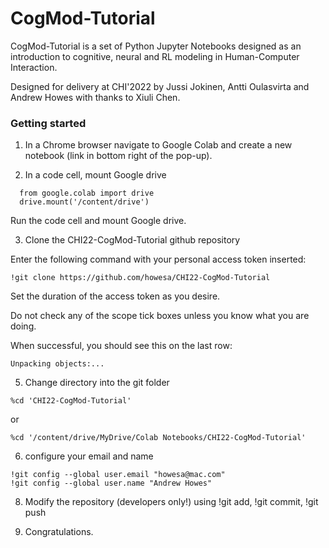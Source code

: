 # CogMod-Tutorial

CogMod-Tutorial is a set of Python Jupyter Notebooks designed as an introduction to cognitive, neural and RL modeling in Human-Computer Interaction. 

Designed for delivery at CHI'2022 by Jussi Jokinen, Antti Oulasvirta and Andrew Howes with thanks to Xiuli Chen.

### Getting started

1. In a Chrome browser navigate to Google Colab and create a new notebook (link in bottom right of the pop-up).

2. In a code cell, mount Google drive

```
  from google.colab import drive
  drive.mount('/content/drive')
```

Run the code cell and mount Google drive.

3. Clone the CHI22-CogMod-Tutorial github repository

Enter the following command with your personal access token inserted:

```
!git clone https://github.com/howesa/CHI22-CogMod-Tutorial
```

Set the duration of the access token as you desire.

Do not check any of the scope tick boxes unless you know what you are doing.

When successful, you should see this on the last row:

```
Unpacking objects:...
```

5. Change directory into the git folder

```
%cd 'CHI22-CogMod-Tutorial'
```
or

```
%cd '/content/drive/MyDrive/Colab Notebooks/CHI22-CogMod-Tutorial'
```

6. configure your email and name

```
!git config --global user.email "howesa@mac.com"
!git config --global user.name "Andrew Howes"
```

8. Modify the repository (developers only!) using !git add, !git commit, !git push

9. Congratulations.
